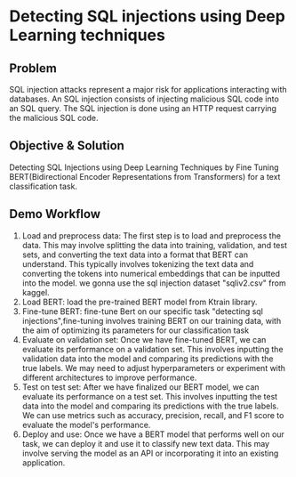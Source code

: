 # Detecting SQL injections using Deep Learning techniques
## Problem
SQL injection attacks represent a major risk for applications interacting with databases.
An SQL injection consists of injecting malicious SQL code into an SQL query.
The SQL injection is done using an HTTP request carrying the malicious SQL code.
## Objective & Solution 
Detecting SQL Injections  using Deep Learning Techniques by Fine Tuning BERT(Bidirectional Encoder Representations from Transformers) for    a text classification task.
## Demo Workflow
1. Load and preprocess data:
   The first step is to load and preprocess the data. This may involve splitting the data into training, validation, and test sets, and converting the text data into a format that BERT can understand. This typically involves tokenizing the text data and converting the tokens into numerical embeddings that can be inputted into the model.
   we gonna use the sql injection dataset "sqliv2.csv" from kaggel.
2. Load BERT:
   load the pre-trained BERT model from Ktrain library.
3. Fine-tune BERT:
  fine-tune Bert on our specific task "detecting sql injections",fine-tuning involves training BERT on our training data, with the aim of optimizing its parameters for our classification task
4. Evaluate on validation set:
Once we have fine-tuned BERT, we can evaluate its performance on a validation set. This involves inputting the validation data into the model and comparing its predictions with the true labels. We may need to adjust hyperparameters or experiment with different architectures to improve performance.
5. Test on test set:
After we have finalized our BERT model, we can evaluate its performance on a test set. This involves inputting the test data into the model and comparing its predictions with the true labels. We can use metrics such as accuracy, precision, recall, and F1 score to evaluate the model's performance.
6. Deploy and use:
Once we have a BERT model that performs well on our task, we can deploy it and use it to classify new text data. This may involve serving the model as an API or incorporating it into an existing application.



